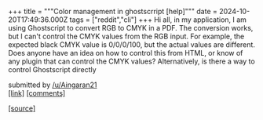 +++
title = """Color management in ghostscrript [help]"""
date = 2024-10-20T17:49:36.000Z
tags = ["reddit","cli"]
+++
Hi all, in my application, I am using Ghostscript to convert RGB to CMYK in a PDF. The conversion works, but I can't control the CMYK values from the RGB input. For example, the expected black CMYK value is 0/0/0/100, but the actual values are different. Does anyone have an idea on how to control this from HTML, or know of any plugin that can control the CMYK values? Alternatively, is there a way to control Ghostscript directly

submitted by [/u/Aingaran21](https://www.reddit.com/user/Aingaran21)  
[\[link\]](https://www.reddit.com/r/commandline/comments/1g84irl/color_management_in_ghostscrript_help/) [\[comments\]](https://www.reddit.com/r/commandline/comments/1g84irl/color_management_in_ghostscrript_help/)

[[source]](https://www.reddit.com/r/commandline/comments/1g84irl/color_management_in_ghostscrript_help/)
